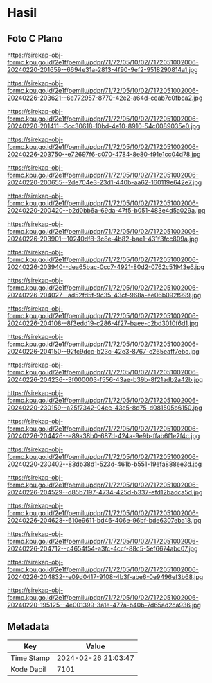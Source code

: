 # Hasil

## Foto C Plano

https://sirekap-obj-formc.kpu.go.id/2e1f/pemilu/pdpr/71/72/05/10/02/7172051002006-20240220-201659--6694e31a-2813-4f90-9ef2-9518290814a1.jpg

https://sirekap-obj-formc.kpu.go.id/2e1f/pemilu/pdpr/71/72/05/10/02/7172051002006-20240226-203621--6e772957-8770-42e2-a64d-ceab7c0fbca2.jpg

https://sirekap-obj-formc.kpu.go.id/2e1f/pemilu/pdpr/71/72/05/10/02/7172051002006-20240220-201411--3cc30618-10bd-4e10-8910-54c0089035e0.jpg

https://sirekap-obj-formc.kpu.go.id/2e1f/pemilu/pdpr/71/72/05/10/02/7172051002006-20240226-203750--e72697f6-c070-4784-8e80-f91e1cc04d78.jpg

https://sirekap-obj-formc.kpu.go.id/2e1f/pemilu/pdpr/71/72/05/10/02/7172051002006-20240220-200655--2de704e3-23d1-440b-aa62-160119e642e7.jpg

https://sirekap-obj-formc.kpu.go.id/2e1f/pemilu/pdpr/71/72/05/10/02/7172051002006-20240220-200420--b2d0bb6a-69da-47f5-b051-483e4d5a029a.jpg

https://sirekap-obj-formc.kpu.go.id/2e1f/pemilu/pdpr/71/72/05/10/02/7172051002006-20240226-203901--10240df8-3c8e-4b82-bae1-431f3fcc809a.jpg

https://sirekap-obj-formc.kpu.go.id/2e1f/pemilu/pdpr/71/72/05/10/02/7172051002006-20240226-203940--dea65bac-0cc7-4921-80d2-0762c51943e6.jpg

https://sirekap-obj-formc.kpu.go.id/2e1f/pemilu/pdpr/71/72/05/10/02/7172051002006-20240226-204027--ad52fd5f-9c35-43cf-968a-ee06b092f999.jpg

https://sirekap-obj-formc.kpu.go.id/2e1f/pemilu/pdpr/71/72/05/10/02/7172051002006-20240226-204108--8f3edd19-c286-4f27-baee-c2bd3010f6d1.jpg

https://sirekap-obj-formc.kpu.go.id/2e1f/pemilu/pdpr/71/72/05/10/02/7172051002006-20240226-204150--92fc9dcc-b23c-42e3-8767-c265eaff7ebc.jpg

https://sirekap-obj-formc.kpu.go.id/2e1f/pemilu/pdpr/71/72/05/10/02/7172051002006-20240226-204236--3f000003-f556-43ae-b39b-8f21adb2a42b.jpg

https://sirekap-obj-formc.kpu.go.id/2e1f/pemilu/pdpr/71/72/05/10/02/7172051002006-20240220-230159--a25f7342-04ee-43e5-8d75-d081505b6150.jpg

https://sirekap-obj-formc.kpu.go.id/2e1f/pemilu/pdpr/71/72/05/10/02/7172051002006-20240226-204426--e89a38b0-687d-424a-9e9b-ffab6f1e2f4c.jpg

https://sirekap-obj-formc.kpu.go.id/2e1f/pemilu/pdpr/71/72/05/10/02/7172051002006-20240220-230402--83db38d1-523d-461b-b551-19efa888ee3d.jpg

https://sirekap-obj-formc.kpu.go.id/2e1f/pemilu/pdpr/71/72/05/10/02/7172051002006-20240226-204529--d85b7197-4734-425d-b337-efd12badca5d.jpg

https://sirekap-obj-formc.kpu.go.id/2e1f/pemilu/pdpr/71/72/05/10/02/7172051002006-20240226-204628--610e9611-bd46-406e-96bf-bde6307eba18.jpg

https://sirekap-obj-formc.kpu.go.id/2e1f/pemilu/pdpr/71/72/05/10/02/7172051002006-20240226-204712--c4654f54-a3fc-4ccf-88c5-5ef6674abc07.jpg

https://sirekap-obj-formc.kpu.go.id/2e1f/pemilu/pdpr/71/72/05/10/02/7172051002006-20240226-204832--e09d0417-9108-4b3f-abe6-0e9496ef3b68.jpg

https://sirekap-obj-formc.kpu.go.id/2e1f/pemilu/pdpr/71/72/05/10/02/7172051002006-20240220-195125--4e001399-3a1e-477a-b40b-7d65ad2ca936.jpg


## Metadata

| Key        | Value               |
| ---------- | ------------------- |
| Time Stamp | 2024-02-26 21:03:47 |
| Kode Dapil | 7101                |




